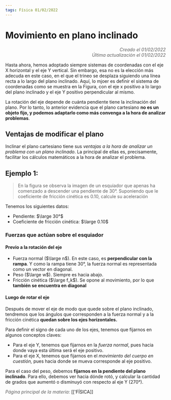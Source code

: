 ```yaml
---
tags: Física 01/02/2022
---
```


# Movimiento en plano inclinado
<div style="text-align: right; opacity: 0.7; font-style: italic;">Creado el 01/02/2022</div>
<div style="text-align: right; opacity: 0.7; font-style: italic;">Última actualización el 01/02/2022</div>

Hasta ahora, hemos adoptado siempre sistemas de coordenadas con el eje X horizontal y el eje Y vertical. Sin embargo, esa no es la elección más adecuda en este caso, en el que el trineo se desplaza siguiendo una línea recta a lo largo del plano inclinado. Aquí, lo mjoer es definir el sistema de coordenadas como se muestra en la Figura, con el eje x positivo a lo largo del plano inclinado y el eje Y positivo perpendicular al mismo.

La rotación del eje depende de cuánta pendiente tiene la inclinación del plano. Por lo tanto, lo anterior evidencia que el plano cartesiano **no es un objeto fijo, y podemos adaptarlo como más convenga a la hora de analizar problemas**.

## Ventajas de modificar el plano

Inclinar el plano cartesiano tiene sus *ventajas a la hora de analizar un problema con un plano inclinado*.
La principal de ellas es, precisamente, facilitar los cálculos matemáticos a la hora de analizar el problema.

## Ejemplo 1:

> En la figura se observa la imagen de un esquiador que apenas ha comenzado a descender una pendiente de 30°. Suponiendo que le coeficiente de fricción cinética es 0.10, calcule su aceleración

Tenemos los siguientes datos:

- Pendiente: $\large 30°$
- Coeficiente de fricción cinética: $\large 0.10$

### Fuerzas que actúan sobre el esquiador

#### Previo a la rotación del eje

- Fuerza normal ($\large n$). En este caso, es **perpendicular con la rampa**. Y como la rampa tiene 30°, la fuerza normal es representada como un vector en diagonal.
- Peso ($\large w$). Siempre es hacia abajo.
- Fricción cinética ($\large f_k$). Se opone al movimiento, por lo que **también se encuentra en diagonal**

#### Luego de rotar el eje

Después de mover el eje de modo que quede sobre el plano inclinado, tendremos que los ángulos que corresponden a la fuerza normal y a la fricción cinética **quedan sobre los ejes horizontales.**

Para definir el signo de cada uno de los ejes, tenemos que fijarnos en algunos conceptos claves:
- Para el eje Y, tenemos que fijarnos en la *fuerza normal*, pues hacia donde vaya esta última será el eje positivo.
- Para el eje X, tenemos que fijarnos en el *movimiento del cuerpo en cuestión,* pues hacia donde se mueva corresponde al eje positivo.

Para el caso del peso, debemos **fijarnos en la pendiente del plano inclinado**. Para ello, debemos ver hacia dónde rotó, y calcular la cantidad de grados que aumentó o disminuyó con respecto al eje Y (270°).

<span style="opacity: 0.7; font-style: italic;">Página principal de la materia:</span> [['FÍSICA]]